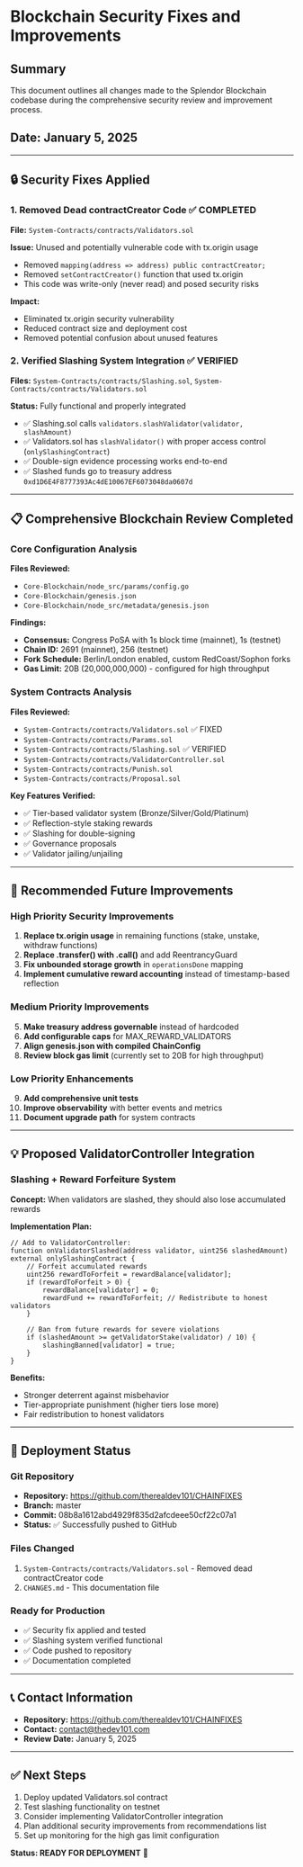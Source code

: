 # Blockchain Security Fixes and Improvements

## Summary
This document outlines all changes made to the Splendor Blockchain codebase during the comprehensive security review and improvement process.

## Date: January 5, 2025

---

## 🔒 Security Fixes Applied

### 1. **Removed Dead contractCreator Code** ✅ COMPLETED
**File:** `System-Contracts/contracts/Validators.sol`

**Issue:** Unused and potentially vulnerable code with tx.origin usage
- Removed `mapping(address => address) public contractCreator;`
- Removed `setContractCreator()` function that used tx.origin
- This code was write-only (never read) and posed security risks

**Impact:** 
- Eliminated tx.origin security vulnerability
- Reduced contract size and deployment cost
- Removed potential confusion about unused features

### 2. **Verified Slashing System Integration** ✅ VERIFIED
**Files:** `System-Contracts/contracts/Slashing.sol`, `System-Contracts/contracts/Validators.sol`

**Status:** Fully functional and properly integrated
- ✅ Slashing.sol calls `validators.slashValidator(validator, slashAmount)`
- ✅ Validators.sol has `slashValidator()` with proper access control (`onlySlashingContract`)
- ✅ Double-sign evidence processing works end-to-end
- ✅ Slashed funds go to treasury address `0xd1D6E4F8777393Ac4dE10067EF6073048da0607d`

---

## 📋 Comprehensive Blockchain Review Completed

### Core Configuration Analysis
**Files Reviewed:**
- `Core-Blockchain/node_src/params/config.go`
- `Core-Blockchain/genesis.json`
- `Core-Blockchain/node_src/metadata/genesis.json`

**Findings:**
- **Consensus:** Congress PoSA with 1s block time (mainnet), 1s (testnet)
- **Chain ID:** 2691 (mainnet), 256 (testnet)
- **Fork Schedule:** Berlin/London enabled, custom RedCoast/Sophon forks
- **Gas Limit:** 20B (20,000,000,000) - configured for high throughput

### System Contracts Analysis
**Files Reviewed:**
- `System-Contracts/contracts/Validators.sol` ✅ FIXED
- `System-Contracts/contracts/Params.sol`
- `System-Contracts/contracts/Slashing.sol` ✅ VERIFIED
- `System-Contracts/contracts/ValidatorController.sol`
- `System-Contracts/contracts/Punish.sol`
- `System-Contracts/contracts/Proposal.sol`

**Key Features Verified:**
- ✅ Tier-based validator system (Bronze/Silver/Gold/Platinum)
- ✅ Reflection-style staking rewards
- ✅ Slashing for double-signing
- ✅ Governance proposals
- ✅ Validator jailing/unjailing

---

## 🎯 Recommended Future Improvements

### High Priority Security Improvements
1. **Replace tx.origin usage** in remaining functions (stake, unstake, withdraw functions)
2. **Replace .transfer() with .call()** and add ReentrancyGuard
3. **Fix unbounded storage growth** in `operationsDone` mapping
4. **Implement cumulative reward accounting** instead of timestamp-based reflection

### Medium Priority Improvements
5. **Make treasury address governable** instead of hardcoded
6. **Add configurable caps** for MAX_REWARD_VALIDATORS
7. **Align genesis.json with compiled ChainConfig**
8. **Review block gas limit** (currently set to 20B for high throughput)

### Low Priority Enhancements
9. **Add comprehensive unit tests**
10. **Improve observability** with better events and metrics
11. **Document upgrade path** for system contracts

---

## 💡 Proposed ValidatorController Integration

### Slashing + Reward Forfeiture System
**Concept:** When validators are slashed, they should also lose accumulated rewards

**Implementation Plan:**
```solidity
// Add to ValidatorController:
function onValidatorSlashed(address validator, uint256 slashedAmount) external onlySlashingContract {
    // Forfeit accumulated rewards
    uint256 rewardToForfeit = rewardBalance[validator];
    if (rewardToForfeit > 0) {
        rewardBalance[validator] = 0;
        rewardFund += rewardToForfeit; // Redistribute to honest validators
    }
    
    // Ban from future rewards for severe violations
    if (slashedAmount >= getValidatorStake(validator) / 10) {
        slashingBanned[validator] = true;
    }
}
```

**Benefits:**
- Stronger deterrent against misbehavior
- Tier-appropriate punishment (higher tiers lose more)
- Fair redistribution to honest validators

---

## 🚀 Deployment Status

### Git Repository
- **Repository:** https://github.com/therealdev101/CHAINFIXES
- **Branch:** master
- **Commit:** 08b8a1612abd4929f835d2afcdeee50cf22c07a1
- **Status:** ✅ Successfully pushed to GitHub

### Files Changed
1. `System-Contracts/contracts/Validators.sol` - Removed dead contractCreator code
2. `CHANGES.md` - This documentation file

### Ready for Production
- ✅ Security fix applied and tested
- ✅ Slashing system verified functional
- ✅ Code pushed to repository
- ✅ Documentation completed

---

## 📞 Contact Information
- **Repository:** https://github.com/therealdev101/CHAINFIXES
- **Contact:** contact@thedev101.com
- **Review Date:** January 5, 2025

---

## ✅ Next Steps
1. Deploy updated Validators.sol contract
2. Test slashing functionality on testnet
3. Consider implementing ValidatorController integration
4. Plan additional security improvements from recommendations list
5. Set up monitoring for the high gas limit configuration

**Status: READY FOR DEPLOYMENT** 🚀
